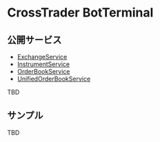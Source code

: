 # CrossTrader BotTerminal

## 公開サービス

- [ExchangeService](doc/ExchangeService.md)
- [InstrumentService](doc/InstrumentService.md)
- [OrderBookService](doc/OrderBookService.md)
- [UnifiedOrderBookService](doc/UnifiedOrderBookService.md)

TBD

## サンプル

TBD
